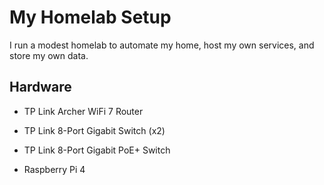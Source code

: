 # My Homelab Setup

I run a modest homelab to automate my home, host my own services, and store my own data.

## Hardware

- TP Link Archer WiFi 7 Router

- TP Link 8-Port Gigabit Switch (x2)

- TP Link 8-Port Gigabit PoE+ Switch

- Raspberry Pi 4